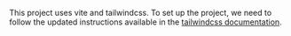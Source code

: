 This project uses vite and tailwindcss. To set up the project, we need to follow the updated instructions available in the [tailwindcss documentation](https://tailwindcss.com/docs/installation/using-vite).
